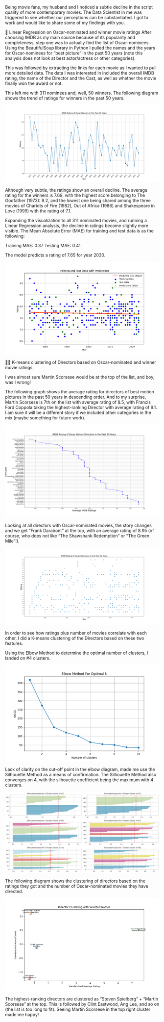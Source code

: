 Being movie fans, my husband and I noticed a subtle decline in the script quality of more contemporary movies. The Data Scientist in me was triggered to see whether our perceptions can be substantiated. I got to work and would like to share some of my findings with you.
 

🎦 Linear Regression on Oscar-nominated and winner movie ratings
After choosing IMDB as my main source because of its popularity and completeness, step one was to actually find the list of Oscar-nominees. Using the BeautifulSoup library in Python I pulled the names and the years for Oscar-nominees for “best picture” in the past 50 years (note this analysis does not look at best actor/actress or other categories).
 

This was followed by extracting the  links for each movie as I wanted to pull more detailed data. The data I was interested in included the overall IMDB rating, the name of the Director and the Cast, as well as whether the movie finally won the award or not.
 
 
This left me with 311 nominees and, well, 50 winners. The following diagram shows the trend of ratings for winners in the past 50 years.


![Average Ratings By Movie](/figs/average_ratings_by_movie.png) 



Although very subtle, the ratings show an overall decline. The average rating for the winners is 7.69, with the highest score belonging to The Godfather (1973): 9.2, and the lowest one being shared among the three movies of Chariots of Fire (1982), Out of Africa (1986) and Shakespeare in Love (1999) with the rating of 7.1.

 
Expanding the visualization to all 311 nominated movies, and running a Linear Regression analysis, the decline in ratings become slightly more visible. The Mean Absolute Error (MAE) for training and test data is as the following:
 
Training MAE: 0.37
Testing MAE: 0.41
 
The model predicts a rating of 7.65 for year 2030.
 
![Linear Regression on Oscar-Nominated Movies](/figs/linear-regression-rating-by-year.png)


🎦🎦 K-means clustering of Directors based on Oscar-nominated and winner movie ratings
 
I was almost sure Martin Scorsese would be at the top of the list, and boy, was I wrong!
 
The following graph shows the average rating for directors of best motion pictures in the past 50 years in descending order. And to my surprise, Martin Scorsese is 7th on the list with average rating of 8.5, with Francis Ford Coppola taking the highest-ranking Director with average rating of 9.1. I am sure it will be a different story if we included other categories in the mix (maybe something for future work).


![Average Rating by Directors of Oscar Winners](/figs/average_ratings_by_director.png)


Looking at all directors with Oscar-nominated movies, the story changes and we get “Frank Darabont” at the top, with an average rating of 8.95 (of course, who does not like “The Shawshank Redemption” or “The Green Mile”!). 

![Average Rating by Directors of Oscar Nominees](/figs/average_ratings_by_nominee_movie.png)


In order to see how ratings plus number of movies correlate with each other, I did a K-means clustering of the Directors based on these two features.
 
Using the Elbow Method to determine the optimal number of clusters, I landed on #4 clusters.
 
![Elbow Method](/figs/elbow-method.png)

Lack of clarity on the cut-off point in the elbow diagram, made me use the Silhouette Method as a means of confirmation. The Silhouette Method also converges on 4, with the silhouette coefficient being the maximum with 4 clusters.

![Silhouette Method](/figs/silhouette-method.png)


The following diagram shows the clustering of directors based on the ratings they got and the number of Oscar-nominated movies they have directed.


![K-means Clustering of Directors](/figs/4-k-means-clustering.png)

 
The highest-ranking directors are clustered as “Steven Spielberg” + “Martin Scorsese” at the top. This is followed by Clint Eastwood, Ang Lee, and so on (the list is too long to fit). Seeing Martin Scorsese in the top right cluster made me happy!



